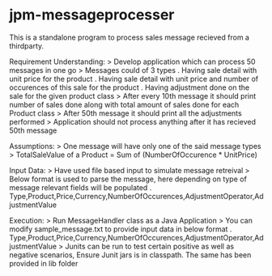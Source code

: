 # jpm-messageprocesser
This is a standalone program to process sales message recieved from a thirdparty.

Requirement Understanding:
	> Develop application which can process 50 messages in one go
	> Messages could of 3 types
		. Having sale detail with unit price for the product
		. Having sale detail with unit price and number of occurences of this sale for the product
		. Having adjustment done on the sale for the given product class
	> After every 10th message it should print number of sales done along with total amount of sales done for each Product class
	> After 50th message it should print all the adjustments performed
	> Application should not process anything after it has recieved 50th message
	
Assumptions:
	> One message will have only one of the said message types
	> TotalSaleValue of a Product = Sum of (NumberOfOccurence * UnitPrice)
	
Input Data:
	> Have used file based input to simulate message retreival
	> Below format is used to parse the message, here depending on type of message relevant fields will be populated
		. Type,Product,Price,Currency,NumberOfOccurences,AdjustmentOperator,AdjustmentValue

Execution:
	> Run MessageHandler class as a Java Application
	> You can modify sample_message.txt to provide input data in below format
		. Type,Product,Price,Currency,NumberOfOccurences,AdjustmentOperator,AdjustmentValue
	> Junits can be run to test certain positive as well as negative scenarios, Ensure Junit jars is in classpath. The same has been provided in lib folder
	

